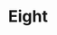 ---
link: '/eight'
title: 'Eight'
imageOne: './eight1.png'
imageTwo: './eight2.png'
imageThree: './eight3.png'
imageFour: './eight4.png'
---